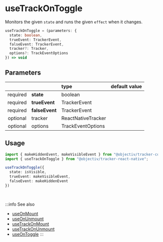 # useTrackOnToggle

Monitors the given `state` and runs the given `effect` when it changes.

```ts
useTrackOnToggle = (parameters: {
  state: boolean,
  trueEvent: TrackerEvent,
  falseEvent: TrackerEvent,
  tracker?: Tracker,
  options?: TrackEventOptions
}) => void
```

## Parameters
|          |                | type              | default value |
|:--------:|:---------------|:------------------|:--------------|
| required | **state**      | boolean           |               |
| required | **trueEvent**  | TrackerEvent      |               |
| required | **falseEvent** | TrackerEvent      |               |
| optional | tracker        | ReactNativeTracker      |               |
| optional | options        | TrackEventOptions |               |

## Usage

```ts
import { makeHiddenEvent, makeVisibleEvent } from "@objectiv/tracker-core";
import { useTrackOnToggle } from "@objectiv/tracker-react-native";

useTrackOnToggle({
  state: isVisible,
  trueEvent: makeVisibleEvent,
  falseEvent: makeHiddenEvent
})
```

<br />

:::info See also
- [useOnMount](/tracking/react-native/api-reference/hooks/useOnMount.md)
- [useOnUnmount](/tracking/react-native/api-reference/hooks/useOnUnmount.md)
- [useTrackOnMount](/tracking/react-native/api-reference/hooks/useTrackOnMount.md)
- [useTrackOnUnmount](/tracking/react-native/api-reference/hooks/useTrackOnUnmount.md)
- [useOnToggle](/tracking/react-native/api-reference/hooks/useOnToggle.md)
:::
